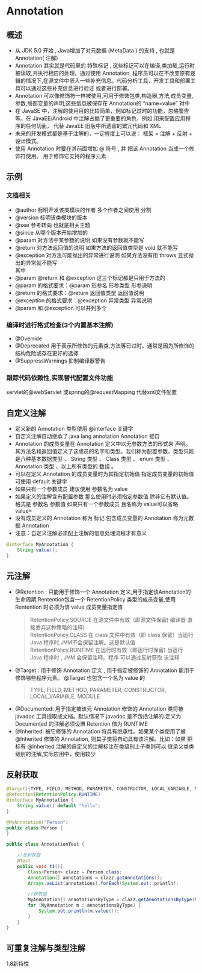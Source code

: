 # Annotation
## 概述
* 从 JDK 5.0 开始 , Java增加了对元数据 (MetaData ) 的支持 , 也就是Annotation( 注解)
* Annotation 其实就是代码里的 特殊标记 , 这些标记可以在编译,类加载,运行时被读取,并执行相应的处理。通过使用 Annotation, 程序员可以在不改变原有逻辑的情况下,在源文件中嵌入一些补充信息。代码分析工具、开发工具和部署工具可以通过这些补充信息进行验证
或者进行部署。
* Annotation 可以像修饰符一样被使用,可用于修饰包类,构造器,方法,成员变量,参数,局部变量的声明,这些信息被保存在 Annotation的 “name=value” 对中
* 在 JavaSE 中，注解的使用目的比较简单，例如标记过时的功能，忽略警告等。在 JavaEE/Android 中注解占据了更重要的角色，例如:用来配置应用程序的任何切面， 代替 JavaEE 旧版中所遗留的繁冗代码和 XML
* 未来的开发模式都是基于注解的，一定程度上可以说： 框架 = 注解 + 反射 + 设计模式。
* 使用 Annotation 时要在其前面增加 @ 符号 , 并 把该 Annotation 当成一个修饰符使用。 用于修饰它支持的程序元素

## 示例

### 文档相关
* @author 标明开发该类模块的作者 多个作者之间使用 分割
* @version 标明该类模块的版本
* @see 参考转向 也就是相关主题
* @since 从哪个版本开始增加的
* @param 对方法中某参数的说明 如果没有参数就不能写
* @return 对方法返回值的说明 如果方法的返回值类型是 void 就不能写
* @exception 对方法可能抛出的异常进行说明 如果方法没有用 throws 显式抛出的异常就不能写  
其中  
* @param @return 和 @exception 这三个标记都是只用于方法的
* @param 的格式要求：@param 形参名 形参类型 形参说明
* @return 的格式要求：@return 返回值类型 返回值说明
* @exception 的格式要求：@exception 异常类型 异常说明
* @param 和 @exception 可以并列多个

### 编译时进行格式检查(3个内置基本注解)
* @Override
* @Deprecated 用于表示所修饰的元素类,方法等已过时。通常是因为所修饰的结构危险或存在更好的选择
* @SuppressWarnings 抑制编译器警告

### 跟踪代码依赖性,实现替代配置文件功能
servlet的@webServlet 或spring的@requestMapping 代替xml文件配置

## 自定义注解
* 定义新的 Annotation 类型使用 @interface 关键字
* 自定义注解自动继承了 java lang annotation Annotation 接口
* Annotation 的成员变量在 Annotation 定义中以无参数方法的形式来 声明。其方法名和返回值定义了该成员的名字和类型。我们称为配置参数。类型只能是八种基本数据类型 、 String 类型 、 Class 类型 、 enum 类型 、 Annotation 类型 、以上所有类型的 数组 。
* 可以在定义 Annotation 的成员变量时为其指定初始值 指定成员变量的初始值可使用 default 关键字
* 如果只有一个参数成员 建议使用 参数名为 value
* 如果定义的注解含有配置参数 那么使用时必须指定参数值 除非它有默认值。格式是 参数名 参数值 如果只有一个参数成员 且名称为 value可以省略 value=
* 没有成员定义的 Annotation 称为 标记 包含成员变量的 Annotation 称为元数据 Annotation
* 注意：自定义注解必须配上注解的信息处理流程才有意义

```java
@interface MyAnnotation {
    String value();
}
```

## 元注解
* @Retention : 只能用于修饰一个 Annotation 定义,用于指定该Annotation的生命周期,Rentention包含一个 RetentionPolicy 类型的成员变量,使用Rentention 时必须为该 value 成员变量指定值
    > RetentionPolicy.SOURCE 在源文件中有效（即源文件保留) 编译器 直接丢弃这种策略的注释)  
    > RetentionPolicy.CLASS 在 class 文件中有效（即 class 保留）当运行 Java 程序时,JVM不会保留注解。这是默认值  
    > RetentionPolicy.RUNTIME 在运行时有效（即运行时保留) 当运行 Java 程序时 , JVM 会保留注释。程序 可以通过反射获取 该注释  
* @Target : 用于修饰 Annotation 定义 , 用于指定被修饰的 Annotation 能用于修饰哪些程序元素。 @Target 也包含一个名为 value 的
    > TYPE, FIELD, METHOD, PARAMETER, CONSTRUCTOR, LOCAL_VARIABLE, MODULE
* @Documented: 用于指定被该元 Annotation 修饰的 Annotation 类将被javadoc 工具提取成文档。默认情况下 javadoc 是不包括注解的.定义为 Documented 的注解必须设置 Retention 值为 RUNTIME
* @Inherited: 被它修饰的 Annotation 将具有继承性。如果某个类使用了被@Inherited 修饰的 Annotation, 则其子类将自动具有该注解。比如：如果 把标有 @Inherited 注解的自定义的注解标注在类级别上子类则可以
继承父类类级别的注解,实际应用中，使用较少

## 反射获取
```java
@Target({TYPE, FIELD, METHOD, PARAMETER, CONSTRUCTOR, LOCAL_VARIABLE, MODULE})
@Retention(RetentionPolicy.RUNTIME)
@interface MyAnnotation {
    String value() default "hello";
}

@MyAnnotation("Person")
public class Person {
}

public class AnnotationTest {

    //反射获取
    @Test
    public void t1(){
        Class<Person> clazz = Person.class;
        Annotation[] annotations = clazz.getAnnotations();
        Arrays.asList(annotations).forEach(System.out::println);

        //获取值
        MyAnnotation[] annotationsByType = clazz.getAnnotationsByType(MyAnnotation.class);
        for (MyAnnotation m : annotationsByType) {
            System.out.println(m.value());
        }
    }
}
```

## 可重复注解与类型注解
1.8新特性
